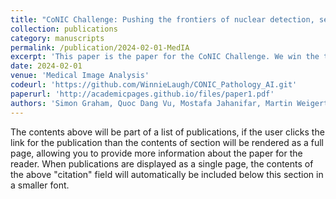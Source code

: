 ```yaml
---
title: "CoNIC Challenge: Pushing the frontiers of nuclear detection, segmentation, classification and counting"
collection: publications
category: manuscripts
permalink: /publication/2024-02-01-MedIA
excerpt: 'This paper is the paper for the CoNIC Challenge. We win the third place in the nuclear detection and segmentation track and the first place in the nuclear counting track!'
date: 2024-02-01
venue: 'Medical Image Analysis'
codeurl: 'https://github.com/WinnieLaugh/CONIC_Pathology_AI.git'
paperurl: 'http://academicpages.github.io/files/paper1.pdf'
authors: 'Simon Graham, Quoc Dang Vu, Mostafa Jahanifar, Martin Weigert, Uwe Schmidt, <b>Wenhua Zhang</b>, Jun Zhang, Sen Yang, Jinxi Xiang, Xiyue Wang, Josef Lorenz Rumberger, Elias Baumann, Peter Hirsch, Lihao Liu, Chenyang Hong, Angelica I Aviles-Rivero, Ayushi Jain, Heeyoung Ahn, Yiyu Hong, Hussam Azzuni, Min Xu, Mohammad Yaqub, Marie-Claire Blache, Benoît Piégu, Bertrand Vernay, Tim Scherr, Moritz Böhland, Katharina Löffler, Jiachen Li, Weiqin Ying, Chixin Wang, David Snead, Shan E Ahmed Raza, Fayyaz Minhas, Nasir M Rajpoot, CoNIC Challenge Consortium'
---
```


The contents above will be part of a list of publications, if the user clicks the link for the publication than the contents of section will be rendered as a full page, allowing you to provide more information about the paper for the reader. When publications are displayed as a single page, the contents of the above "citation" field will automatically be included below this section in a smaller font.